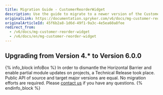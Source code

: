 ```yaml
---
title: Migration Guide - CustomerReorderWidget
description: Use the guide to migrate to a newer version of the CustomerReorderWidget module.
originalLink: https://documentation.spryker.com/v6/docs/mg-customer-reorder-widget
originalArticleId: 45f6b2a8-1d6d-49f1-9a3c-4e5ea60a8fee
redirect_from:
  - /v6/docs/mg-customer-reorder-widget
  - /v6/docs/en/mg-customer-reorder-widget
---
```


## Upgrading from Version 4.* to Version 6.0.0

{% info_block infoBox %}
In order to dismantle the Horizontal Barrier and enable partial module updates on projects, a Technical Release took place. Public API of source and target major versions are equal. No migration efforts are required. Please [contact us](https://spryker.com/en/support/) if you have any questions.
{% endinfo_block %}
